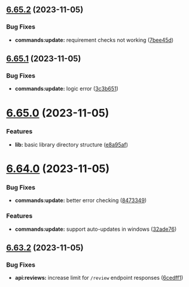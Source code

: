 ## [6.65.2](https://github.com/onesoft-sudo/sudobot/compare/v6.65.1...v6.65.2) (2023-11-05)


### Bug Fixes

* **commands:update:** requirement checks not working ([7bee45d](https://github.com/onesoft-sudo/sudobot/commit/7bee45d99aab110530d3a569e958310810bdb94d))



## [6.65.1](https://github.com/onesoft-sudo/sudobot/compare/v6.65.0...v6.65.1) (2023-11-05)


### Bug Fixes

* **commands:update:** logic error ([3c3b651](https://github.com/onesoft-sudo/sudobot/commit/3c3b65170ca45013b68113ad457893017708f5b9))



# [6.65.0](https://github.com/onesoft-sudo/sudobot/compare/v6.64.0...v6.65.0) (2023-11-05)


### Features

* **lib:** basic library directory structure ([e8a95af](https://github.com/onesoft-sudo/sudobot/commit/e8a95af7cbafbdb102bd5889197ed87369c54db2))



# [6.64.0](https://github.com/onesoft-sudo/sudobot/compare/v6.63.2...v6.64.0) (2023-11-05)


### Bug Fixes

* **commands:update:** better error checking ([8473349](https://github.com/onesoft-sudo/sudobot/commit/84733497ae210a100958437e331fd8eeb83c0949))


### Features

* **commands:update:** support auto-updates in windows ([32ade76](https://github.com/onesoft-sudo/sudobot/commit/32ade76ff16d844d6a44975204b8a6ca9799fb40))



## [6.63.2](https://github.com/onesoft-sudo/sudobot/compare/v6.63.1...v6.63.2) (2023-11-05)


### Bug Fixes

* **api:reviews:** increase limit for `/review` endpoint responses ([6cedff1](https://github.com/onesoft-sudo/sudobot/commit/6cedff10a49d9ba83d273f1e03ff47f4cd5a3c00))



